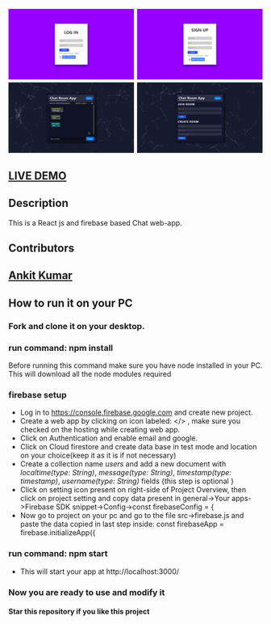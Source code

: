 ![Chat Website](https://github.com/rohit01010/Chat-App/blob/main/WebsiteImage.png)

## <a href="https://chat-it-now.web.app/">LIVE DEMO</a>

## Description

This is a React js and firebase based Chat web-app.

## Contributors

## <a href="https://github.com/ankitkumar0624/">Ankit Kumar</a>

## How to run it on your PC

### Fork and clone it on your desktop.

### run command: npm install

Before running this command make sure you have node installed in your PC.
This will download all the node modules required

### firebase setup

- Log in to <a href="https://console.firebase.google.com">https://console.firebase.google.com</a> and create new project.
- Create a web app by clicking on icon labeled: </> , make sure you checked on the hosting while creating web app.
- Click on Authentication and enable email and google.
- Click on Cloud firestore and create data base in test mode and location on your choice(keep it as it is if not necessary)
- Create a collection name _users_ and add a new document with _localtime(type: String)_, _message(type: String)_, _timestamp(type: timestamp)_, _username(type: String)_ fields {this step is optional }
- Click on setting icon present on right-side of Project Overview, then click on project setting and copy data present in general->Your apps->Firebase SDK snippet->Config->const firebaseConfig = {
- Now go to project on your pc and go to the file src->firebase.js and paste the data copied in last step inside: const firebaseApp = firebase.initializeApp({

### run command: npm start

- This will start your app at http://localhost:3000/

### Now you are ready to use and modify it

#### Star this repository if you like this project


